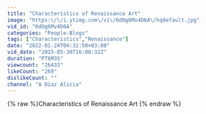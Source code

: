 ```yaml
---
title: "Characteristics of Renaissance Art"
image: "https:\/\/i.ytimg.com\/vi\/6dOg6Mv4D6A\/hqdefault.jpg"
vid_id: "6dOg6Mv4D6A"
categories: "People-Blogs"
tags: ["Characteristics","Renaissance"]
date: "2022-01-24T04:32:50+03:00"
vid_date: "2015-05-30T16:00:32Z"
duration: "PT6M3S"
viewcount: "26433"
likeCount: "269"
dislikeCount: ""
channel: "A Diaz Alicia"
---
```

{% raw %}Characteristics of Renaissance Art {% endraw %}
